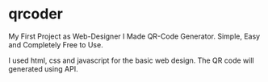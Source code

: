 # qrcoder
My First Project as Web-Designer I Made QR-Code Generator. Simple, Easy and Completely Free to Use.

I used html, css and javascript for the basic web design.
The QR code will generated using API.

